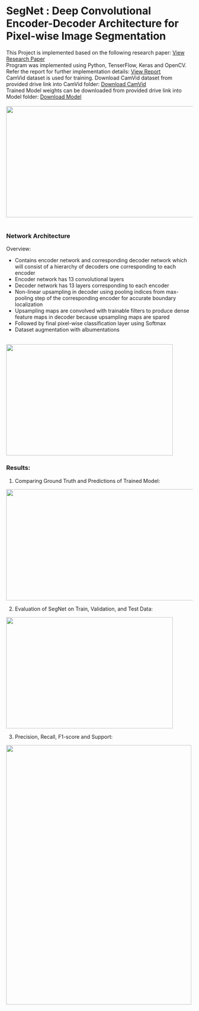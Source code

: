 # SegNet : Deep Convolutional Encoder-Decoder Architecture for Pixel-wise Image Segmentation

This Project is implemented based on the following research paper:
<a href="https://github.com/chandnii7/SegNet/blob/main/Doc/Project_Research_Paper.pdf">View Research Paper</a>
<br />
Program was implemented using Python, TenserFlow, Keras and OpenCV. Refer the report for further implementation details:
<a href="https://github.com/chandnii7/SegNet/blob/main/Doc/Project_Report.pdf">View Report</a>
<br/>
CamVid dataset is used for training. Download CamVid dataset from provided drive link into CamVid folder:
<a href="https://drive.google.com/drive/folders/1rE23coR6ddOWOPtg4oB6qeIVzmYzvGt4?usp=sharing">Download CamVid</a>
<br/>
Trained Model weights can be downloaded from provided drive link into Model folder:
<a href="https://drive.google.com/drive/folders/1_CjpC_oRFYLw-KfV-p5xjKQarDiAeTk1?usp=sharing">Download Model</a>
<br/><br/>
<img src="https://github.com/chandnii7/SegNet/blob/main/Data/img1.jpg" height="300" width="800"/>
<br/><br/>

### Network Architecture<br/>
Overview:
* Contains encoder network and corresponding decoder network which will consist of a hierarchy of decoders one corresponding to each encoder
* Encoder network has 13 convolutional layers
* Decoder network has 13 layers corresponding to each encoder
* Non-linear upsampling in decoder using pooling indices from max-pooling step of the corresponding encoder for accurate boundary localization
* Upsampling maps are convolved with trainable filters to produce dense feature maps in decoder because upsampling maps are spared
* Followed by final pixel-wise classification layer using Softmax
* Dataset augmentation with albumentations
<br/>
<img src="https://github.com/chandnii7/SegNet/blob/main/Data/img2.jpg" height="300" width="450"/>
<br/>

### Results:
1. Comparing Ground Truth and Predictions of Trained Model:
<img src="https://github.com/chandnii7/SegNet/blob/main/Data/img3.jpg" height="300" width="700"/>
<br />

2. Evaluation of SegNet on Train, Validation, and Test Data:
<img src="https://github.com/chandnii7/SegNet/blob/main/Data/img4.jpg" height="300" width="450"/>
<br />

3. Precision, Recall, F1-score and Support:
<img src="https://github.com/chandnii7/SegNet/blob/main/Data/img5.jpg" height="700" width="500"/>
<br />
